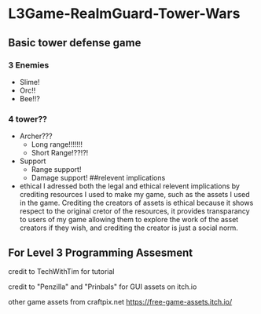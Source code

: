 # L3Game-RealmGuard-Tower-Wars
## Basic tower defense game
### 3 Enemies
- Slime!
- Orc!!
- Bee!!?
### 4 tower??
- Archer???
  - Long range!!!!!!!
  - Short Range!??!?!
- Support
  - Range support!
  - Damage support!
##relevent implications
- ethical
  I adressed both the legal and ethical relevent implications by crediting resources I used to make my game, such as the assets I used in the game. 
  Crediting the creators of assets is ethical because it shows respect to the original cretor of the resources, it provides transparancy to users 
  of my game allowing them to explore the work of the asset creators if they wish, and crediting the creator is just a social norm.
    
## For Level 3 Programming Assesment
credit to TechWithTim for tutorial 

credit to "Penzilla" and "Prinbals" for GUI assets on itch.io

other game assets from craftpix.net https://free-game-assets.itch.io/

